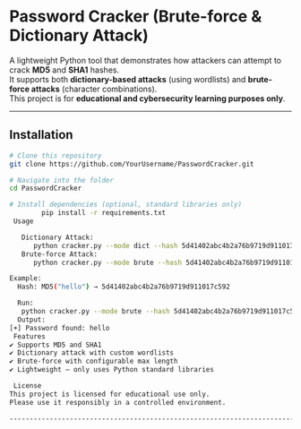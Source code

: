 #  Password Cracker (Brute-force & Dictionary Attack)

A lightweight Python tool that demonstrates how attackers can attempt to crack **MD5** and **SHA1** hashes.  
It supports both **dictionary-based attacks** (using wordlists) and **brute-force attacks** (character combinations).  
 This project is for **educational and cybersecurity learning purposes only**.  

---

## Installation
```bash
# Clone this repository
git clone https://github.com/YourUsername/PasswordCracker.git

# Navigate into the folder
cd PasswordCracker

# Install dependencies (optional, standard libraries only)
        pip install -r requirements.txt
 Usage

   Dictionary Attack:
      python cracker.py --mode dict --hash 5d41402abc4b2a76b9719d911017c592 --algo md5 --wordlist wordlist.txt
   Brute-force Attack:
      python cracker.py --mode brute --hash 5d41402abc4b2a76b9719d911017c592 --algo md5 --max 5

Example:
  Hash: MD5("hello") → 5d41402abc4b2a76b9719d911017c592

  Run:
   python cracker.py --mode brute --hash 5d41402abc4b2a76b9719d911017c592 --algo md5 --max 5
  Output:
[+] Password found: hello
 Features
✔️ Supports MD5 and SHA1
✔️ Dictionary attack with custom wordlists
✔️ Brute-force with configurable max length
✔️ Lightweight – only uses Python standard libraries

 License
This project is licensed for educational use only.
Please use it responsibly in a controlled environment.

----------------------------------------------------------------------------------------------------------
